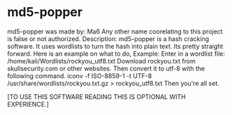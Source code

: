 # md5-popper
md5-popper was made by: Ma6 Any other name coorelating to this project is false or not authorized. Description: md5-popper is a hash cracking software. It uses wordlists to turn the hash into plain text. Its pretty straight forward. Here is an example on what to do, Example: Enter in a wordlist file: /home/kali/Wordlists/rockyou_utf8.txt Download rockyou.txt from skullsecurity.com or other websites. Then convert it to utf-8 with the following command. iconv -f ISO-8859-1 -t UTF-8 /usr/share/wordlists/rockyou.txt.gz > rockyou_utf8.txt Then you're all set.

[TO USE THIS SOFTWARE READING THIS IS OPTIONAL WITH EXPERIENCE.]

